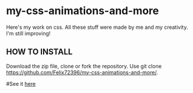 # my-css-animations-and-more

Here's my work on css. All these stuff were made by me and my creativity. I'm still improving!

## HOW TO INSTALL
Download the zip file, clone or fork the repository. Use git clone https://github.com/Felix72396/my-css-animations-and-more/.

#See it [here](https://felix72396.github.io/my-css-animations-and-more/)
